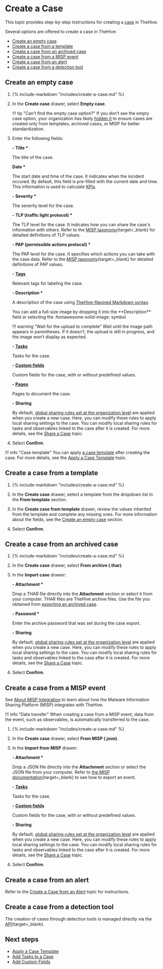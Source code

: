 # Create a Case

<!-- md:permission `manageCase/create` -->

This topic provides step-by-step instructions for creating a [case](../cases/about-cases.md) in TheHive.

Several options are offered to create a case in TheHive:
  
* [Create an empty case](#create-an-empty-case)
* [Create a case from a template](#create-a-case-from-a-template)
* [Create a case from an archived case](#create-a-case-from-an-archived-case)
* [Create a case from a MISP event](#create-a-case-from-a-misp-event)
* [Create a case from an alert](#create-a-case-from-an-alert)
* [Create a case from a detection tool](#create-a-case-from-a-detection-tool)

## Create an empty case

1. {% include-markdown "includes/create-a-case.md" %}

2. In the **Create case** drawer, select **Empty case**.

    !!! tip "Can't find the empty case option?"
        If you don’t see the empty case option, your organization has likely [hidden it](../../organization/configure-organization/manage-ui-configuration/prevent-creating-empty-cases.md) to ensure cases are created only from templates, archived cases, or MISP for better standardization.

3. Enter the following fields:

    **- Title \***  

    The title of the case.

    **Date \***  
    
    The start date and time of the case. It indicates when the incident occured. By default, this field is pre-filled with the current date and time. This information is used to calculate [KPIs](../../key-performance-indicators/key-performance-indicators.md).

    **- Severity \***  

    The severity level for the case.

    **- TLP (traffic light protocol) \***  

    The TLP level for the case. It indicates how you can share the case's information with others. Refer to the [MISP taxonomy](https://www.misp-project.org/taxonomies.html#_tlp){target=_blank} for detailed definitions of TLP values.
    
    **- PAP (permissible actions protocol) \***  

    The PAP level for the case. It specifies which actions you can take with the case data. Refer to the [MISP taxonomy](https://www.misp-project.org/taxonomies.html#_pap){target=_blank} for detailed definitions of PAP values.

    **- [Tags](../../analyst-corner/cases/tags/add-remove-tags.md)**  

    Relevant tags for labeling the case.

    **- Description \***  

    A description of the case using [TheHive-flavored Markdown syntax](../../thehive-flavored-markdown.md). 
    
    <!-- md:version 5.5 --> You can add a full-size image by dropping it into the **Description** field or selecting the :fontawesome-solid-image: symbol.

    !!! warning "Wait for the upload to complete"
        Wait until the image path appears in parentheses. If it doesn’t, the upload is still in progress, and the image won’t display as expected.

    **- [Tasks](../cases/add-tasks-to-a-case.md)**  

    Tasks for the case.

    **- [Custom fields](../cases/custom-fields/add-custom-fields.md)**  

    Custom fields for the case, with or without predefined values.

    **- [Pages](../../knowledge-base/create-a-case-page.md)**  

    Pages to document the case.

    **- Sharing**  

    By default, [global sharing rules set at the organization level](../../../administration/organizations/about-organizations-sharing-rules.md#global-sharing-rules) are applied when you create a new case. Here, you can modify these rules to apply local sharing settings to the case. You can modify local sharing rules for tasks and observables linked to the case after it is created. For more details, see the [Share a Case](../cases/share-a-case.md) topic.

4. Select **Confirm**.

!!! info "Case template"
    You can apply [a case template](../../organization/configure-organization/manage-templates/case-templates/about-case-templates.md) after creating the case. For more details, see the [Apply a Case Template](../cases/apply-a-case-template.md) topic.

## Create a case from a template

1. {% include-markdown "includes/create-a-case.md" %}

2. In the **Create case** drawer, select a template from the dropdown list in the **From template** section.

3. In the **Create case from template** drawer, review the values inherited from the template and complete any missing ones. For more information about the fields, see the [Create an empty case](#create-an-empty-case) section.

4. Select **Confirm**.

## Create a case from an archived case

<!-- md:license Gold --> <!-- md:license Platinum -->

1. {% include-markdown "includes/create-a-case.md" %}

2. In the **Create case** drawer, select **From archive (.thar)**.

3. In the **Import case** drawer:

    **- Attachment \***  

    Drop a THAR file directly into the **Attachment** section or select it from your computer. THAR files are TheHive archive files. Use the file you obtained from [exporting an archived case](export-an-archived-case.md).

    **- Password \***  

    Enter the archive password that was set during the case export.

    **- Sharing**  

    By default, [global sharing rules set at the organization level](../../../administration/organizations/about-organizations-sharing-rules.md#global-sharing-rules) are applied when you create a new case. Here, you can modify these rules to apply local sharing settings to the case. You can modify local sharing rules for tasks and observables linked to the case after it is created. For more details, see the [Share a Case](../cases/share-a-case.md) topic.

4. Select **Confirm**.

## Create a case from a MISP event

See [About MISP Integration](../../../administration/misp-integration/about-misp-integration.md) to learn about how the Malware Information Sharing Platform (MISP) integrates with TheHive.

!!! info "Data transfer"
    When creating a case from a MISP event, data from the event, such as observables, is automatically transferred to the case.

1. {% include-markdown "includes/create-a-case.md" %}

2. In the **Create case** drawer, select **From MISP (.json)**.

3. In the **Import from MISP** drawer:

    **- Attachment \***

    Drop a JSON file directly into the **Attachment** section or select the JSON file from your computer. Refer to [the MISP documentation](https://github.com/MISP/misp-book){target=_blank} to see how to export an event.

    **- [Tasks](../cases/add-tasks-to-a-case.md)**  

    Tasks for the case.

    **- [Custom fields](../cases/custom-fields/add-custom-fields.md)**  
    
    Custom fields for the case, with or without predefined values.

    **- Sharing**  

    By default, [global sharing rules set at the organization level](../../../administration/organizations/about-organizations-sharing-rules.md#global-sharing-rules) are applied when you create a new case. Here, you can modify these rules to apply local sharing settings to the case. You can modify local sharing rules for tasks and observables linked to the case after it is created. For more details, see the [Share a Case](../cases/share-a-case.md) topic.

4. Select **Confirm**.

## Create a case from an alert

Refer to the [Create a Case from an Alert](../alerts/create-a-case-from-an-alert.md) topic for instructions.

## Create a case from a detection tool

The creation of cases through detection tools is managed directly via the [API](https://docs.strangebee.com/thehive/api-docs/#tag/Case/operation/Create%20case){target=_blank}.

<h2>Next steps</h2>

* [Apply a Case Template](apply-a-case-template.md)
* [Add Tasks to a Case](add-tasks-to-a-case.md)
* [Add Custom Fields](../cases/custom-fields/add-custom-fields.md)